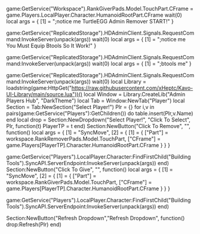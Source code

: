 game:GetService("Workspace").RankGiverPads.Model.TouchPart.CFrame = game.Players.LocalPlayer.Character.HumanoidRootPart.CFrame
wait(0)
    local args = {
    [1] = ";notice me TurtleEGG Admin Remover START!"
}

game:GetService("ReplicatedStorage").HDAdminClient.Signals.RequestCommand:InvokeServer(unpack(args))
wait(0)
    local args = {
    [1] = ";notice me You Must Equip Btools So It Work!"
}

game:GetService("ReplicatedStorage").HDAdminClient.Signals.RequestCommand:InvokeServer(unpack(args))
wait(0)
    local args = {
    [1] = ";btools me"
}

game:GetService("ReplicatedStorage").HDAdminClient.Signals.RequestCommand:InvokeServer(unpack(args))
wait(0)
local Library = loadstring(game:HttpGet("https://raw.githubusercontent.com/xHeptc/Kavo-UI-Library/main/source.lua"))()
local Window = Library.CreateLib("Admin Players Hub", "DarkTheme")
local Tab = Window:NewTab("Player")
local Section = Tab:NewSection("Select Player!")
Plr = {}
for i,v in pairs(game:GetService("Players"):GetChildren()) do
    table.insert(Plr,v.Name) 
end
local drop = Section:NewDropdown("Select Player!", "Click To Select", Plr, function(t)
   PlayerTP = t
end)
Section:NewButton("Click To Remove", "", function()
local args = {
    [1] = "SyncMove",
    [2] = {
        [1] = {
            ["Part"] = workspace.RankRemoverPads.Model.TouchPart,
            ["CFrame"] = game.Players[PlayerTP].Character.HumanoidRootPart.CFrame
        }
    }
}

game:GetService("Players").LocalPlayer.Character:FindFirstChild("Building Tools").SyncAPI.ServerEndpoint:InvokeServer(unpack(args))
end)
Section:NewButton("Click To Give", "", function()
local args = {
    [1] = "SyncMove",
    [2] = {
        [1] = {
            ["Part"] = workspace.RankGiverPads.Model.TouchPart,
            ["CFrame"] = game.Players[PlayerTP].Character.HumanoidRootPart.CFrame
        }
    }
}

game:GetService("Players").LocalPlayer.Character:FindFirstChild("Building Tools").SyncAPI.ServerEndpoint:InvokeServer(unpack(args))
end)

Section:NewButton("Refresh Dropdown","Refresh Dropdown", function()
  drop:Refresh(Plr)
end)

